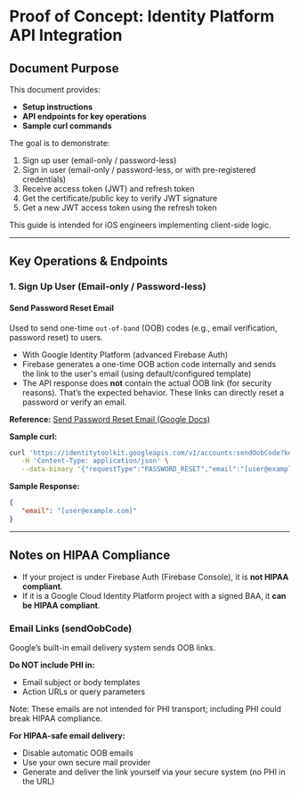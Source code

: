 
# Proof of Concept: Identity Platform API Integration

## Document Purpose
This document provides:
- **Setup instructions**
- **API endpoints for key operations**
- **Sample curl commands**

The goal is to demonstrate:
1. Sign up user (email-only / password-less)
2. Sign in user (email-only / password-less, or with pre-registered credentials)
3. Receive access token (JWT) and refresh token
4. Get the certificate/public key to verify JWT signature
5. Get a new JWT access token using the refresh token

This guide is intended for iOS engineers implementing client-side logic.

---

## Key Operations & Endpoints

### 1. Sign Up User (Email-only / Password-less)

#### Send Password Reset Email
Used to send one-time `out-of-band` (OOB) codes (e.g., email verification, password reset) to users.

- With Google Identity Platform (advanced Firebase Auth)
- Firebase generates a one-time OOB action code internally and sends the link to the user's email (using default/configured template)
- The API response does **not** contain the actual OOB link (for security reasons). That’s the expected behavior. These links can directly reset a password or verify an email.

**Reference:** [Send Password Reset Email (Google Docs)](https://cloud.google.com/identity-platform/docs/use-rest-api#section-send-password-reset-email)

**Sample curl:**
```sh
curl 'https://identitytoolkit.googleapis.com/v1/accounts:sendOobCode?key=[API_KEY]' \
   -H 'Content-Type: application/json' \
   --data-binary '{"requestType":"PASSWORD_RESET","email":"[user@example.com]"}'
```

**Sample Response:**
```json
{
   "email": "[user@example.com]"
}
```

---

## Notes on HIPAA Compliance

- If your project is under Firebase Auth (Firebase Console), it is **not HIPAA compliant**.
- If it is a Google Cloud Identity Platform project with a signed BAA, it **can be HIPAA compliant**.

### Email Links (sendOobCode)
Google’s built-in email delivery system sends OOB links.

**Do NOT include PHI in:**
- Email subject or body templates
- Action URLs or query parameters

Note: These emails are not intended for PHI transport; including PHI could break HIPAA compliance.

**For HIPAA-safe email delivery:**
- Disable automatic OOB emails
- Use your own secure mail provider
- Generate and deliver the link yourself via your secure system (no PHI in the URL)
